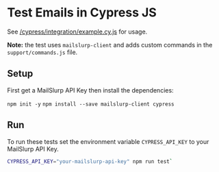 # Test Emails in Cypress JS

See [/cypress/integration/example.cy.js](/cypress/integration/example.spec.js) for usage.

**Note:** the test uses `mailslurp-client` and adds custom commands in the `support/commands.js` file.

## Setup
First get a MailSlurp API Key then install the dependencies:

`npm init -y`
`npm install --save mailslurp-client cypress`

## Run
To run these tests set the environment variable `CYPRESS_API_KEY` to your MailSlurp API Key.

```bash
CYPRESS_API_KEY="your-mailslurp-api-key" npm run test`
```

